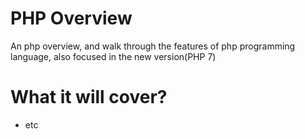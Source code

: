 # PHP Overview
An php overview, and walk through the features of php programming language, also focused in the new version(PHP 7)

# What it will cover?

- etc
